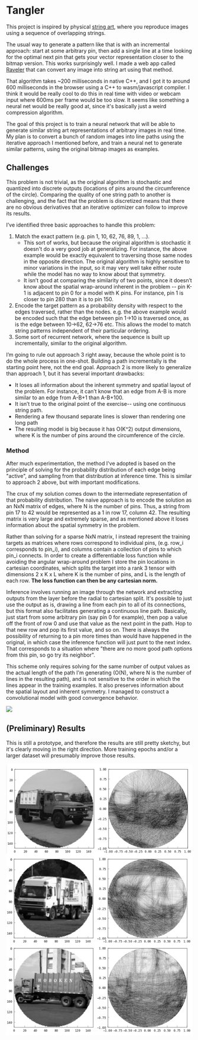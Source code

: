 # Tangler

This project is inspired by physical [string art](https://vimeo.com/175653201), where you reproduce images using a sequence of overlapping strings.

The usual way to generate a pattern like that is with an incremental approach: start at some arbitrary pin, then add a single line at a time looking for the optimal next pin that gets your vector representation closer to the bitmap version. This works surprisingly well. I made a web app called [Raveler](https://jperryhouts.github.io/raveler/) that can convert any image into string art using that method.

That algorithm takes ~200 milliseconds in native C++, and I got it to around 600 milliseconds in the browser using a C++ to wasm/javascript compiler. I think it would be really cool to do this in real time with video or webcam input where 600ms per frame would be too slow. It seems like something a neural net would be really good at, since it's basically just a weird compression algorithm.

The goal of this project is to train a neural network that will be able to generate similar string art representations of arbitrary images in real time. My plan is to convert a bunch of random images into line paths using the iterative approach I mentioned before, and train a neural net to generate similar patterns, using the original bitmap images as examples.

## Challenges

This problem is not trivial, as the original algorithm is stochastic and quantized into discrete outputs (locations of pins around the circumference of the circle). Comparing the quality of one string path to another is challenging, and the fact that the problem is discretized means that there are no obvious derivatives that an iterative optimizer can follow to improve its results.

I’ve identified three basic approaches to handle this problem:

1. Match the exact pattern (e.g. pin 1, 10, 62, 76, 89, 1, ...).
    - This sort of works, but because the original algorithm is stochastic it doesn't do a very good job at generalizing. For instance, the above example would be exactly equivalent to traversing those  same nodes in the opposite direction. The original algorithm is highly sensitive to minor variations in the input, so it may very well take either route while the model has no way to know about that symmetry.
    - It isn’t good at comparing the similarity of two points, since it doesn’t know about the spatial wrap-around inherent in the problem -- pin K-1 is adjacent to pin 0 for a model with K pins. For instance, pin 1 is closer to pin 280 than it is to pin 150.
2. Encode the target pattern as a probability density with respect to the edges traversed, rather than the nodes. e.g. the above example would be encoded such that the edge between pin 1->10 is traversed once, as is the edge between 10->62, 62->76 etc. This allows the model to match string patterns independent of their particular ordering.
3. Some sort of recurrent network, where the sequence is built up incrementally, similar to the original algorithm.

I’m going to rule out approach 3 right away, because the whole point is to do the whole process in one-shot. Building a path incrementally is the starting point here, not the end goal. Approach 2 is more likely to generalize than approach 1, but it has several important drawbacks:

- It loses all information about the inherent symmetry and spatial layout of the problem. For instance, it can’t know that an edge from A-B is more similar to an edge from A-B+1 than A-B+100.
- It isn’t true to the original point of the exercise-- using one continuous string path.
- Rendering a few thousand separate lines is slower than rendering one long path
- The resulting model is big because it has O(K^2) output dimensions, where K is the number of pins around the circumference of the circle.

### Method

After much experimentation, the method I've adopted is based on the principle of solving for the probability distribution of each edge being "active", and sampling from that distribution at inference time. This is similar to approach 2 above, but with important modifications.

The crux of my solution comes down to the intermediate representation of that probability distribution. The naive approach is to encode the solution as an NxN matrix of edges, where N is the number of pins. Thus, a string from pin 17 to 42 would be represented as a 1 in row 17, column 42. The resulting matrix is very large and extremely sparse, and as mentioned above it loses information about the spatial symmetry in the problem.

Rather than solving for a sparse NxN matrix, I instead represent the training targets as matrices where rows correspond to individual pins, (e.g. row_i corresponds to pin_i), and columns contain a collection of pins to which pin_i connects. In order to create a differentiable loss function while avoiding the angular wrap-around problem I store the pin locations in cartesian coordinates, which splits the target into a rank 3 tensor with dimensions 2 x K x L where K is the number of pins, and L is the length of each row. **The loss function can then be any cartesian norm.**

Inference involves running an image through the network and extracting outputs from the layer before the radial to cartesian split. It's possible to just use the output as is, drawing a line from each pin to all of its connections, but this format also facilitates generating a continuous line path. Basically, just start from some arbitrary pin (say pin 0 for example), then pop a value off the front of row 0 and use that value as the next point in the path. Hop to that new row and pop its first value, and so on. There is always the possibility of returning to a pin more times than would have happened in the original, in which case the inference function will just punt to the next index. That corresponds to a situation where "there are no more good path options from this pin, so go try its neighbor".

This scheme only requires solving for the same number of output values as the actual length of the path I'm generating (O(N), where N is the number of lines in the resulting path), and is not sensitive to the order in which the lines appear in the training examples. It also preserves information about the spatial layout and inherent symmetry. I managed to construct a convolutional model with good convergence behavior.

<a href="https://raw.githubusercontent.com/jperryhouts/Tangler/docs/model_architecture.png">
<img src="https://raw.githubusercontent.com/jperryhouts/Tangler/docs/model_architecture.png" width=500 />
</a>

## (Preliminary) Results

This is still a prototype, and therefore the results are still pretty sketchy, but it's clearly moving in the right direction. More training epochs and/or a larger dataset will presumably improve those results.

![example results](docs/examples.png)

